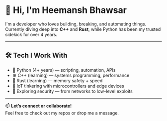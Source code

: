 # 👋 Hi, I'm Heemansh Bhawsar

I'm a developer who loves building, breaking, and automating things.  
Currently diving deep into **C++** and **Rust**, while Python has been my trusted sidekick for over 4 years.

---

## 🛠️ Tech I Work With
- 🐍 Python (4+ years) — scripting, automation, APIs
- ⚙️ C++ (learning) — systems programming, performance
- 🦀 Rust (learning) — memory safety + speed
- 📡 IoT tinkering with microcontrollers and edge devices
- 🔐 Exploring security — from networks to low-level exploits

---

📫 **Let’s connect or collaborate!**  
Feel free to check out my repos or drop me a message.

